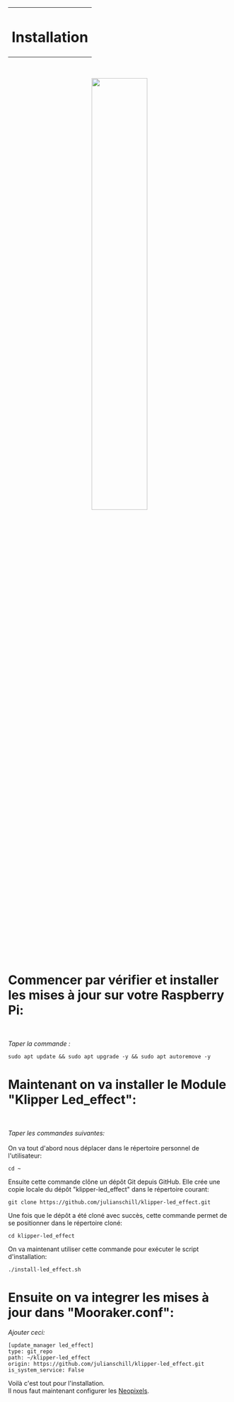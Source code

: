 <table align="center">
  <tr>
    <td align="center">
      <h1>Installation</h1>
    </td>
  </tr>
</table>

<br>

<p align="center">
  <img src="https://media.printables.com/media/prints/424552/images/3513078_8d1e1e1d-9b91-4a44-b07d-d7ec10c436a1/thumbs/cover/1200x630/jpg/img_20230314_112653.jpg" width="50%">
</p>


<br>
<tr>
    <td align="center">
      <h1>Commencer par vérifier et installer les mises à jour sur votre Raspberry Pi:</h1>
    </td>
  </tr>
<br>


*Taper la commande :*
<br>

```
sudo apt update && sudo apt upgrade -y && sudo apt autoremove -y
```
<tr>
    <td align="center">
      <h1>Maintenant on va installer le Module "Klipper Led_effect":</h1>
    </td>
  </tr>

<br>

*Taper les commandes suivantes:*<br>
<br>
On va tout d'abord nous déplacer dans le répertoire personnel de l'utilisateur:
```
cd ~
```
Ensuite cette commande clône un dépôt Git depuis GitHub. Elle crée une copie locale du dépôt "klipper-led_effect" dans le répertoire courant:
```
git clone https://github.com/julianschill/klipper-led_effect.git
```
Une fois que le dépôt a été cloné avec succès, cette commande permet de se positionner dans le répertoire cloné:
```
cd klipper-led_effect
```
On va maintenant utiliser cette commande pour exécuter le script d'installation:
```
./install-led_effect.sh
```

<tr>
    <td align="center">
      <h1>Ensuite on va integrer les mises à jour dans "Mooraker.conf":</h1>
    </td>
  </tr>



*Ajouter ceci:*
<br>
```
[update_manager led_effect]
type: git_repo
path: ~/klipper-led_effect
origin: https://github.com/julianschill/klipper-led_effect.git
is_system_service: False
```

Voilà c'est tout pour l'installation. <br>
Il nous faut maintenant configurer les [Neopixels](https://github.com/Eloura74/NeoPixel/blob/main/Neopixel.md).
